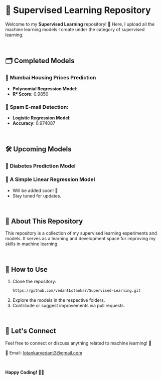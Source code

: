 # 📘 Supervised Learning Repository  

Welcome to my **Supervised Learning** repository! 🎉 Here, I upload all the machine learning models I create under the category of supervised learning.  

<br/>

## 🗂 Completed Models 

### 🔹 **Mumbai Housing Prices Prediction**  
- **Polynomial Regression Model**:  
- **R² Score**: 0.9850
### 🔹 **Spam E-mail Detection**:
- **Logistic Regression Model**:
- **Accuracy**: 0.974087
  

<br/>

## 🛠️ Upcoming Models  

### 🔸 **Diabetes Prediction Model**  
### 🔸 **A Simple Linear Regression Model**  
- Will be added soon! 🚀  
- Stay tuned for updates.  

<br/>

## 📜 About This Repository  

This repository is a collection of my supervised learning experiments and models. It serves as a learning and development space for improving my skills in machine learning.  

<br/>

## 🚀 How to Use  

1. Clone the repository:  
   ```bash
   https://github.com/vedantLotankar/Supervised-Learning.git
   ```  
2. Explore the models in the respective folders.  
3. Contribute or suggest improvements via pull requests.  

<br/>

## 🙅 Let's Connect  

Feel free to connect or discuss anything related to machine learning! 🤝  

📧 Email: [lotankarvedant3@gmail.com](mailto:lotankarvedant3@gmail.com)  
  

<br/>

**Happy Coding!** 🧑‍💻
